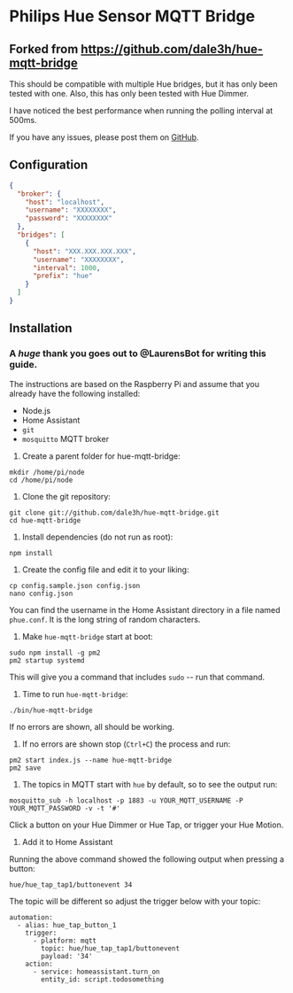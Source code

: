 # Philips Hue Sensor MQTT Bridge

## Forked from https://github.com/dale3h/hue-mqtt-bridge

This should be compatible with multiple Hue bridges, but it has only been tested
with one. Also, this has only been tested with Hue Dimmer.

I have noticed the best performance when running the polling interval at 500ms.

If you have any issues, please post them on
[GitHub](https://github.com/dale3h/hue-mqtt-bridge/issues).

## Configuration

```json
{
  "broker": {
    "host": "localhost",
    "username": "XXXXXXXX",
    "password": "XXXXXXXX"
  },
  "bridges": [
    {
      "host": "XXX.XXX.XXX.XXX",
      "username": "XXXXXXXX",
      "interval": 1000,
      "prefix": "hue"
    }
  ]
}
```

## Installation

### A ***huge*** thank you goes out to @LaurensBot for writing this guide.

The instructions are based on the Raspberry Pi and assume that you already have
the following installed:

  * Node.js
  * Home Assistant
  * `git`
  * `mosquitto` MQTT broker

1. Create a parent folder for hue-mqtt-bridge:

  ```
  mkdir /home/pi/node
  cd /home/pi/node
  ```

1. Clone the git repository:

  ```
  git clone git://github.com/dale3h/hue-mqtt-bridge.git
  cd hue-mqtt-bridge
  ```

1. Install dependencies (do not run as root):

  ```
  npm install
  ```

1. Create the config file and edit it to your liking:

  ```
  cp config.sample.json config.json
  nano config.json
  ```

  You can find the username in the Home Assistant directory in a file named `phue.conf`. It is the long string of random characters.

1. Make `hue-mqtt-bridge` start at boot:

  ```
  sudo npm install -g pm2
  pm2 startup systemd
  ```

  This will give you a command that includes `sudo` -- run that command.

1. Time to run `hue-mqtt-bridge`:

  ```
  ./bin/hue-mqtt-bridge
  ```

  If no errors are shown, all should be working.

1. If no errors are shown stop (`Ctrl+C`) the process and run:

  ```
  pm2 start index.js --name hue-mqtt-bridge
  pm2 save
  ```

1. The topics in MQTT start with `hue` by default, so to see the output run:

  ```
  mosquitto_sub -h localhost -p 1883 -u YOUR_MQTT_USERNAME -P YOUR_MQTT_PASSWORD -v -t '#'
  ```

  Click a button on your Hue Dimmer or Hue Tap, or trigger your Hue Motion.

1. Add it to Home Assistant

  Running the above command showed the following output when pressing a button:

  ```
  hue/hue_tap_tap1/buttonevent 34
  ```

  The topic will be different so adjust the trigger below with your topic:

  ```
  automation:
    - alias: hue_tap_button_1
      trigger:
        - platform: mqtt
          topic: hue/hue_tap_tap1/buttonevent
          payload: '34'
      action:
        - service: homeassistant.turn_on
          entity_id: script.todosomething
  ```
